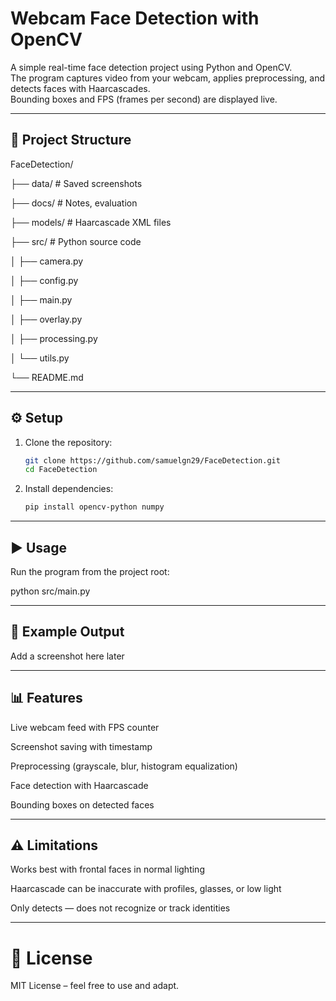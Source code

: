 # Webcam Face Detection with OpenCV

A simple real-time face detection project using Python and OpenCV.  
The program captures video from your webcam, applies preprocessing, and detects faces with Haarcascades.  
Bounding boxes and FPS (frames per second) are displayed live.

---

## 📂 Project Structure
FaceDetection/

├── data/ # Saved screenshots

├── docs/ # Notes, evaluation

├── models/ # Haarcascade XML files

├── src/ # Python source code

│ ├── camera.py

│ ├── config.py

│ ├── main.py

│ ├── overlay.py

│ ├── processing.py

│ └── utils.py

└── README.md

---

## ⚙️ Setup

1. Clone the repository:
   ```bash
   git clone https://github.com/samuelgn29/FaceDetection.git
   cd FaceDetection
2. Install dependencies:
    ```bash
   pip install opencv-python numpy

---

## ▶️ Usage
Run the program from the project root:

python src/main.py

---

## 📸 Example Output
Add a screenshot here later

---

## 📊 Features
Live webcam feed with FPS counter

Screenshot saving with timestamp

Preprocessing (grayscale, blur, histogram equalization)

Face detection with Haarcascade

Bounding boxes on detected faces

---

## ⚠️ Limitations
Works best with frontal faces in normal lighting

Haarcascade can be inaccurate with profiles, glasses, or low light

Only detects — does not recognize or track identities

---

# 📜 License
MIT License – feel free to use and adapt.



